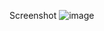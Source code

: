 Screenshot
![image](https://user-images.githubusercontent.com/69808653/93917522-1940c780-fcd9-11ea-9477-0e352d9e7222.png)
